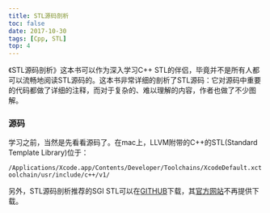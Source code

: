 ```yaml
---
title: STL源码剖析
toc: false
date: 2017-10-30
tags: [Cpp, STL]
top: 4
---
```



《STL源码剖析》这本书可以作为深入学习C++ STL的伴侣，毕竟并不是所有人都可以流畅地阅读STL源码的。这本书非常详细的剖析了STL源码：它对源码中重要的代码都做了详细的注释，而对于复杂的、难以理解的内容，作者也做了不少图解。


### 源码

学习之前，当然是先看看源码了。在mac上，LLVM附带的C++的STL(Standard Template Library)位于：

`/Applications/Xcode.app/Contents/Developer/Toolchains/XcodeDefault.xctoolchain/usr/include/c++/v1/`

另外，STL源码剖析推荐的SGI STL可以在[GITHUB](https://github.com/karottc/sgi-stl)下载，其[官方网站](https://community.hpe.com/t5/Servers-The-Right-Compute/SGI-com-Tech-Archive-Resources-now-retired/ba-p/6992583#.W0KS_baPCAx)不再提供下载。


